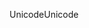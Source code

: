 <span data-ttu-id="0231c-101">Unicode</span><span class="sxs-lookup"><span data-stu-id="0231c-101">Unicode</span></span>